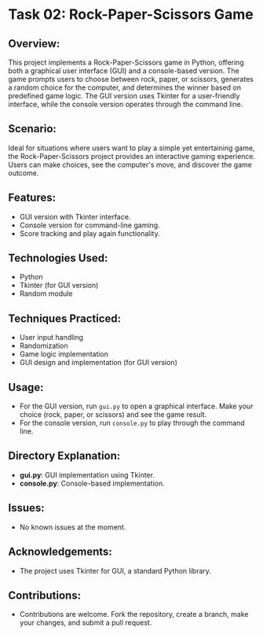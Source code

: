 # Task 02: Rock-Paper-Scissors Game

## Overview:
This project implements a Rock-Paper-Scissors game in Python, offering both a graphical user interface (GUI) and a console-based version. The game prompts users to choose between rock, paper, or scissors, generates a random choice for the computer, and determines the winner based on predefined game logic. The GUI version uses Tkinter for a user-friendly interface, while the console version operates through the command line.

## Scenario:
Ideal for situations where users want to play a simple yet entertaining game, the Rock-Paper-Scissors project provides an interactive gaming experience. Users can make choices, see the computer's move, and discover the game outcome.

## Features:
- GUI version with Tkinter interface.
- Console version for command-line gaming.
- Score tracking and play again functionality.

## Technologies Used:
- Python
- Tkinter (for GUI version)
- Random module

## Techniques Practiced:
- User input handling
- Randomization
- Game logic implementation
- GUI design and implementation (for GUI version)

## Usage:
- For the GUI version, run `gui.py` to open a graphical interface. Make your choice (rock, paper, or scissors) and see the game result.
- For the console version, run `console.py` to play through the command line.

## Directory Explanation:
- **gui.py**: GUI implementation using Tkinter.
- **console.py**: Console-based implementation.

## Issues:
- No known issues at the moment.

## Acknowledgements:
- The project uses Tkinter for GUI, a standard Python library.

## Contributions:
- Contributions are welcome. Fork the repository, create a branch, make your changes, and submit a pull request.
